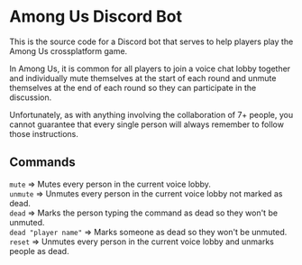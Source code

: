 # Among Us Discord Bot

This is the source code for a Discord bot that serves to help players play the Among Us crossplatform game.

In Among Us, it is common for all players to join a voice chat lobby together and individually mute themselves at the start of each round and unmute themselves at the end of each round so they can participate in the discussion.

Unfortunately, as with anything involving the collaboration of 7+ people, you cannot guarantee that every single person will always remember to follow those instructions.

## Commands

`mute` => Mutes every person in the current voice lobby.  
`unmute` => Unmutes every person in the current voice lobby not marked as dead.  
`dead` => Marks the person typing the command as dead so they won't be unmuted.  
`dead "player name"` => Marks someone as dead so they won't be unmuted.  
`reset` => Unmutes every person in the current voice lobby and unmarks people as dead.  
